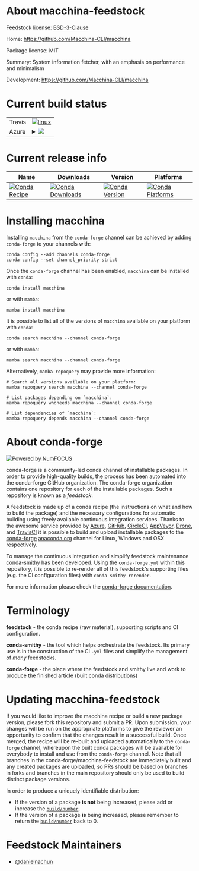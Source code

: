 About macchina-feedstock
========================

Feedstock license: [BSD-3-Clause](https://github.com/conda-forge/macchina-feedstock/blob/main/LICENSE.txt)

Home: https://github.com/Macchina-CLI/macchina

Package license: MIT

Summary: System information fetcher, with an emphasis on performance and minimalism

Development: https://github.com/Macchina-CLI/macchina

Current build status
====================


<table><tr>
    <td>Travis</td>
    <td>
      <a href="https://app.travis-ci.com/conda-forge/macchina-feedstock">
        <img alt="linux" src="https://img.shields.io/travis/com/conda-forge/macchina-feedstock/main.svg?label=Linux">
      </a>
    </td>
  </tr>
    
  <tr>
    <td>Azure</td>
    <td>
      <details>
        <summary>
          <a href="https://dev.azure.com/conda-forge/feedstock-builds/_build/latest?definitionId=23709&branchName=main">
            <img src="https://dev.azure.com/conda-forge/feedstock-builds/_apis/build/status/macchina-feedstock?branchName=main">
          </a>
        </summary>
        <table>
          <thead><tr><th>Variant</th><th>Status</th></tr></thead>
          <tbody><tr>
              <td>linux_64</td>
              <td>
                <a href="https://dev.azure.com/conda-forge/feedstock-builds/_build/latest?definitionId=23709&branchName=main">
                  <img src="https://dev.azure.com/conda-forge/feedstock-builds/_apis/build/status/macchina-feedstock?branchName=main&jobName=linux&configuration=linux%20linux_64_" alt="variant">
                </a>
              </td>
            </tr><tr>
              <td>linux_aarch64</td>
              <td>
                <a href="https://dev.azure.com/conda-forge/feedstock-builds/_build/latest?definitionId=23709&branchName=main">
                  <img src="https://dev.azure.com/conda-forge/feedstock-builds/_apis/build/status/macchina-feedstock?branchName=main&jobName=linux&configuration=linux%20linux_aarch64_" alt="variant">
                </a>
              </td>
            </tr><tr>
              <td>linux_ppc64le</td>
              <td>
                <a href="https://dev.azure.com/conda-forge/feedstock-builds/_build/latest?definitionId=23709&branchName=main">
                  <img src="https://dev.azure.com/conda-forge/feedstock-builds/_apis/build/status/macchina-feedstock?branchName=main&jobName=linux&configuration=linux%20linux_ppc64le_" alt="variant">
                </a>
              </td>
            </tr><tr>
              <td>osx_64</td>
              <td>
                <a href="https://dev.azure.com/conda-forge/feedstock-builds/_build/latest?definitionId=23709&branchName=main">
                  <img src="https://dev.azure.com/conda-forge/feedstock-builds/_apis/build/status/macchina-feedstock?branchName=main&jobName=osx&configuration=osx%20osx_64_" alt="variant">
                </a>
              </td>
            </tr><tr>
              <td>osx_arm64</td>
              <td>
                <a href="https://dev.azure.com/conda-forge/feedstock-builds/_build/latest?definitionId=23709&branchName=main">
                  <img src="https://dev.azure.com/conda-forge/feedstock-builds/_apis/build/status/macchina-feedstock?branchName=main&jobName=osx&configuration=osx%20osx_arm64_" alt="variant">
                </a>
              </td>
            </tr><tr>
              <td>win_64</td>
              <td>
                <a href="https://dev.azure.com/conda-forge/feedstock-builds/_build/latest?definitionId=23709&branchName=main">
                  <img src="https://dev.azure.com/conda-forge/feedstock-builds/_apis/build/status/macchina-feedstock?branchName=main&jobName=win&configuration=win%20win_64_" alt="variant">
                </a>
              </td>
            </tr>
          </tbody>
        </table>
      </details>
    </td>
  </tr>
</table>

Current release info
====================

| Name | Downloads | Version | Platforms |
| --- | --- | --- | --- |
| [![Conda Recipe](https://img.shields.io/badge/recipe-macchina-green.svg)](https://anaconda.org/conda-forge/macchina) | [![Conda Downloads](https://img.shields.io/conda/dn/conda-forge/macchina.svg)](https://anaconda.org/conda-forge/macchina) | [![Conda Version](https://img.shields.io/conda/vn/conda-forge/macchina.svg)](https://anaconda.org/conda-forge/macchina) | [![Conda Platforms](https://img.shields.io/conda/pn/conda-forge/macchina.svg)](https://anaconda.org/conda-forge/macchina) |

Installing macchina
===================

Installing `macchina` from the `conda-forge` channel can be achieved by adding `conda-forge` to your channels with:

```
conda config --add channels conda-forge
conda config --set channel_priority strict
```

Once the `conda-forge` channel has been enabled, `macchina` can be installed with `conda`:

```
conda install macchina
```

or with `mamba`:

```
mamba install macchina
```

It is possible to list all of the versions of `macchina` available on your platform with `conda`:

```
conda search macchina --channel conda-forge
```

or with `mamba`:

```
mamba search macchina --channel conda-forge
```

Alternatively, `mamba repoquery` may provide more information:

```
# Search all versions available on your platform:
mamba repoquery search macchina --channel conda-forge

# List packages depending on `macchina`:
mamba repoquery whoneeds macchina --channel conda-forge

# List dependencies of `macchina`:
mamba repoquery depends macchina --channel conda-forge
```


About conda-forge
=================

[![Powered by
NumFOCUS](https://img.shields.io/badge/powered%20by-NumFOCUS-orange.svg?style=flat&colorA=E1523D&colorB=007D8A)](https://numfocus.org)

conda-forge is a community-led conda channel of installable packages.
In order to provide high-quality builds, the process has been automated into the
conda-forge GitHub organization. The conda-forge organization contains one repository
for each of the installable packages. Such a repository is known as a *feedstock*.

A feedstock is made up of a conda recipe (the instructions on what and how to build
the package) and the necessary configurations for automatic building using freely
available continuous integration services. Thanks to the awesome service provided by
[Azure](https://azure.microsoft.com/en-us/services/devops/), [GitHub](https://github.com/),
[CircleCI](https://circleci.com/), [AppVeyor](https://www.appveyor.com/),
[Drone](https://cloud.drone.io/welcome), and [TravisCI](https://travis-ci.com/)
it is possible to build and upload installable packages to the
[conda-forge](https://anaconda.org/conda-forge) [anaconda.org](https://anaconda.org/)
channel for Linux, Windows and OSX respectively.

To manage the continuous integration and simplify feedstock maintenance
[conda-smithy](https://github.com/conda-forge/conda-smithy) has been developed.
Using the ``conda-forge.yml`` within this repository, it is possible to re-render all of
this feedstock's supporting files (e.g. the CI configuration files) with ``conda smithy rerender``.

For more information please check the [conda-forge documentation](https://conda-forge.org/docs/).

Terminology
===========

**feedstock** - the conda recipe (raw material), supporting scripts and CI configuration.

**conda-smithy** - the tool which helps orchestrate the feedstock.
                   Its primary use is in the construction of the CI ``.yml`` files
                   and simplify the management of *many* feedstocks.

**conda-forge** - the place where the feedstock and smithy live and work to
                  produce the finished article (built conda distributions)


Updating macchina-feedstock
===========================

If you would like to improve the macchina recipe or build a new
package version, please fork this repository and submit a PR. Upon submission,
your changes will be run on the appropriate platforms to give the reviewer an
opportunity to confirm that the changes result in a successful build. Once
merged, the recipe will be re-built and uploaded automatically to the
`conda-forge` channel, whereupon the built conda packages will be available for
everybody to install and use from the `conda-forge` channel.
Note that all branches in the conda-forge/macchina-feedstock are
immediately built and any created packages are uploaded, so PRs should be based
on branches in forks and branches in the main repository should only be used to
build distinct package versions.

In order to produce a uniquely identifiable distribution:
 * If the version of a package **is not** being increased, please add or increase
   the [``build/number``](https://docs.conda.io/projects/conda-build/en/latest/resources/define-metadata.html#build-number-and-string).
 * If the version of a package **is** being increased, please remember to return
   the [``build/number``](https://docs.conda.io/projects/conda-build/en/latest/resources/define-metadata.html#build-number-and-string)
   back to 0.

Feedstock Maintainers
=====================

* [@danielnachun](https://github.com/danielnachun/)

